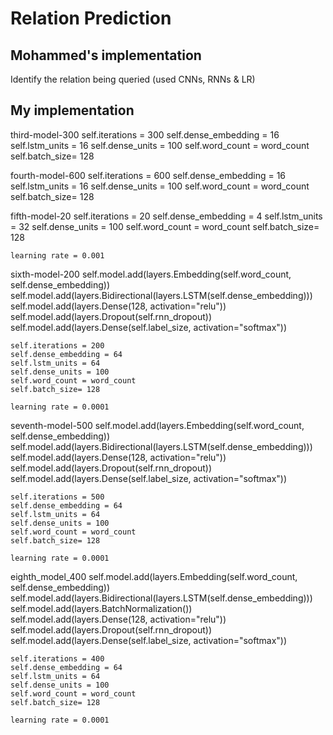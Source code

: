 # Relation Prediction

## Mohammed's implementation

Identify the relation being queried (used CNNs, RNNs & LR)

## My implementation

third-model-300
	self.iterations = 300
    self.dense_embedding = 16
    self.lstm_units = 16
    self.dense_units = 100
    self.word_count = word_count
    self.batch_size= 128

fourth-model-600
    self.iterations = 600
    self.dense_embedding = 16
    self.lstm_units = 16
    self.dense_units = 100
    self.word_count = word_count
    self.batch_size= 128

fifth-model-20
    self.iterations = 20
    self.dense_embedding = 4
    self.lstm_units = 32
    self.dense_units = 100
    self.word_count = word_count
    self.batch_size= 128

    learning rate = 0.001

sixth-model-200
    self.model.add(layers.Embedding(self.word_count, self.dense_embedding))
    self.model.add(layers.Bidirectional(layers.LSTM(self.dense_embedding)))
    self.model.add(layers.Dense(128, activation="relu"))
    self.model.add(layers.Dropout(self.rnn_dropout))
    self.model.add(layers.Dense(self.label_size, activation="softmax"))

    self.iterations = 200
    self.dense_embedding = 64
    self.lstm_units = 64
    self.dense_units = 100
    self.word_count = word_count
    self.batch_size= 128

    learning rate = 0.0001

seventh-model-500
    self.model.add(layers.Embedding(self.word_count, self.dense_embedding))
    self.model.add(layers.Bidirectional(layers.LSTM(self.dense_embedding)))
    self.model.add(layers.Dense(128, activation="relu"))
    self.model.add(layers.Dropout(self.rnn_dropout))
    self.model.add(layers.Dense(self.label_size, activation="softmax"))

    self.iterations = 500
    self.dense_embedding = 64
    self.lstm_units = 64
    self.dense_units = 100
    self.word_count = word_count
    self.batch_size= 128

    learning rate = 0.0001

eighth_model_400
    self.model.add(layers.Embedding(self.word_count, self.dense_embedding))
    self.model.add(layers.Bidirectional(layers.LSTM(self.dense_embedding)))
    self.model.add(layers.BatchNormalization())
    self.model.add(layers.Dense(128, activation="relu"))
    self.model.add(layers.Dropout(self.rnn_dropout))
    self.model.add(layers.Dense(self.label_size, activation="softmax"))

    self.iterations = 400
    self.dense_embedding = 64
    self.lstm_units = 64
    self.dense_units = 100
    self.word_count = word_count
    self.batch_size= 128

    learning rate = 0.0001
